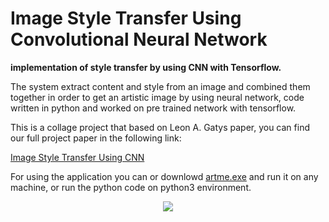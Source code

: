 # Image Style Transfer Using Convolutional Neural Network
**implementation of style transfer by using CNN with Tensorflow.**

The system extract content and style from an image and combined them together in order to get an artistic image by using neural network, code written in python and worked on pre trained network with tensorflow.

This is a collage project that based on  Leon A. Gatys paper, you can find our full project paper in the following link:

[Image Style Transfer Using CNN](https://drive.google.com/file/d/17Ll4F1XUl1VXOouRPJZ2c2GksUtDZ9wa/view?usp=sharing)

For using the application you can or downlowd [artme.exe](https://drive.google.com/file/d/1m13DuCYS6ZbAJFIxCq40FcbEC0IImCvC/view?usp=sharing) and run it on any machine, or run the python code on python3 environment.

<p align="center"> 
<img src=https://user-images.githubusercontent.com/31032862/56962154-868d0f00-6b5e-11e9-980e-542e77dce6a3.png">
</p>




